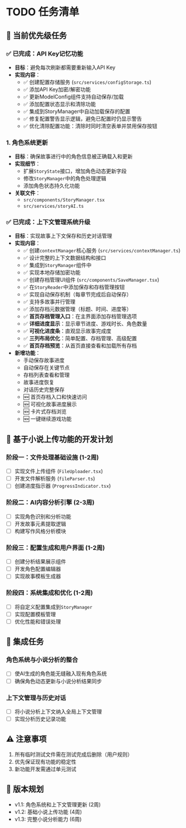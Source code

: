 # TODO 任务清单

## 🚀 当前优先级任务

### ✅ 已完成：API Key记忆功能
- **目标**：避免每次刷新都需要重新输入API Key
- **实现内容**：
  - ✅ 创建配置存储服务 (`src/services/configStorage.ts`)
  - ✅ 添加API Key加密/解密功能
  - ✅ 更新ModelConfig组件支持自动保存/加载
  - ✅ 添加配置状态显示和清除功能
  - ✅ 集成到StoryManager中自动加载保存的配置
  - ✅ 修复配置警告显示逻辑，避免已配置时仍显示警告
  - ✅ 优化清除配置功能：清除时同时清空表单并禁用保存按钮

### 1. 角色系统更新
- **目标**：确保故事进行中的角色信息被正确载入和更新
- **实现细节**：
  - 扩展`StoryState`接口，增加角色动态更新字段
  - 修改`StoryManager`中的角色处理逻辑
  - 添加角色状态持久化功能
- **关联文件**：
  - `src/components/StoryManager.tsx`
  - `src/services/storyAI.ts`

### ✅ 已完成：上下文管理系统升级
- **目标**：实现故事上下文保存和历史对话管理
- **实现内容**：
  - ✅ 创建`contextManager`核心服务 (`src/services/contextManager.ts`)
  - ✅ 设计完整的上下文数据结构和接口
  - ✅ 集成到`StoryManager`组件中
  - ✅ 实现本地存储加密功能
  - ✅ 创建存档管理UI组件 (`src/components/SaveManager.tsx`)
  - ✅ 在`StoryReader`中添加保存和存档管理按钮
  - ✅ 实现自动保存机制（每章节完成后自动保存）
  - ✅ 支持多故事并行管理
  - ✅ 添加存档元数据管理（标题、时间、进度等）
  - ✅ **首页存档管理入口**：在主界面添加存档管理选项
  - ✅ **详细进度显示**：显示章节进度、游戏时长、角色数量
  - ✅ **可视化进度条**：直观显示故事完成度
  - ✅ **三列布局优化**：简单配置、存档管理、高级配置
  - ✅ **首页存档预览**：从首页直接查看和加载所有存档
- **新增功能**：
  - 手动保存故事进度
  - 自动保存在关键节点
  - 存档列表查看和管理
  - 故事进度恢复
  - 对话历史完整保存
  - 🆕 首页存档入口和快速访问
  - 🆕 可视化故事进度展示
  - 🆕 卡片式存档浏览
  - 🆕 一键继续游戏功能

## 📅 基于小说上传功能的开发计划

### 阶段一：文件处理基础设施 (1-2周)
- [ ] 实现文件上传组件 (`FileUploader.tsx`)
- [ ] 开发文件解析服务 (`fileParser.ts`)
- [ ] 创建进度指示器 (`ProgressIndicator.tsx`)

### 阶段二：AI内容分析引擎 (2-3周)
- [ ] 实现角色识别和分析功能
- [ ] 开发故事元素提取逻辑
- [ ] 构建写作风格分析模块

### 阶段三：配置生成和用户界面 (1-2周)
- [ ] 创建分析结果展示组件
- [ ] 开发角色配置编辑器
- [ ] 实现故事模板生成器

### 阶段四：系统集成和优化 (1-2周)
- [ ] 将自定义配置集成到`StoryManager`
- [ ] 实现配置模板管理
- [ ] 优化性能和错误处理

## 🔄 集成任务

### 角色系统与小说分析的整合
- [ ] 使AI生成的角色能无缝融入现有角色系统
- [ ] 确保角色动态更新与小说分析结果同步

### 上下文管理与历史对话
- [ ] 将小说分析上下文纳入全局上下文管理
- [ ] 实现分析历史记录功能

## ⚠️ 注意事项
1. 所有临时测试文件需在测试完成后删除（用户规则）
2. 优先保证现有功能的稳定性
3. 新功能开发需通过单元测试

## 📌 版本规划
- v1.1: 角色系统和上下文管理更新 (2周)
- v1.2: 基础小说上传功能 (4周)
- v1.3: 完整小说分析能力 (6周) 